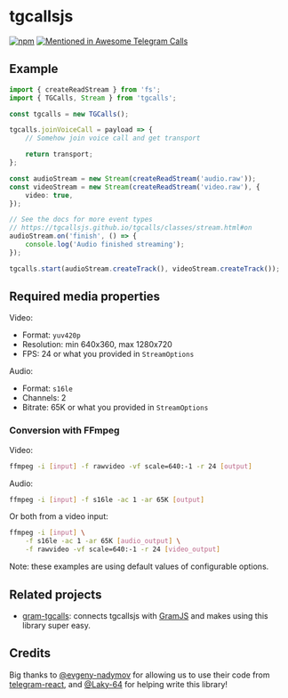 # tgcallsjs

[![npm](https://img.shields.io/npm/v/tgcalls)][npm] [![Mentioned in Awesome Telegram Calls](https://awesome.re/mentioned-badge.svg)][awesome]

## Example

```ts
import { createReadStream } from 'fs';
import { TGCalls, Stream } from 'tgcalls';

const tgcalls = new TGCalls();

tgcalls.joinVoiceCall = payload => {
    // Somehow join voice call and get transport

    return transport;
};

const audioStream = new Stream(createReadStream('audio.raw'));
const videoStream = new Stream(createReadStream('video.raw'), {
    video: true,
});

// See the docs for more event types
// https://tgcallsjs.github.io/tgcalls/classes/stream.html#on
audioStream.on('finish', () => {
    console.log('Audio finished streaming');
});

tgcalls.start(audioStream.createTrack(), videoStream.createTrack());
```

## Required media properties

Video:

-   Format: `yuv420p`
-   Resolution: min 640x360, max 1280x720
-   FPS: 24 or what you provided in `StreamOptions`

Audio:

-   Format: `s16le`
-   Channels: 2
-   Bitrate: 65K or what you provided in `StreamOptions`

### Conversion with FFmpeg

Video:

```bash
ffmpeg -i [input] -f rawvideo -vf scale=640:-1 -r 24 [output]
```

Audio:

```bash
ffmpeg -i [input] -f s16le -ac 1 -ar 65K [output]
```

Or both from a video input:

```bash
ffmpeg -i [input] \
    -f s16le -ac 1 -ar 65K [audio_output] \
    -f rawvideo -vf scale=640:-1 -r 24 [video_output]
```

Note: these examples are using default values of configurable options.

## Related projects

-   [gram-tgcalls]: connects tgcallsjs with [GramJS] and makes using this library super easy.

## Credits

Big thanks to [@evgeny-nadymov] for allowing us to use their code from [telegram-react], and [@Laky-64] for helping write this library!

[npm]: https://www.npmjs.com/package/tgcalls
[awesome]: https://github.com/tgcalls/awesome-tgcalls
[gram-tgcalls]: https://github.com/tgcallsjs/gram-tgcalls
[gramjs]: https://github.com/gram-js/gramjs
[@evgeny-nadymov]: https://github.com/evgeny-nadymov/
[telegram-react]: https://github.com/evgeny-nadymov/telegram-react/
[@laky-64]: https://github.com/Laky-64/

